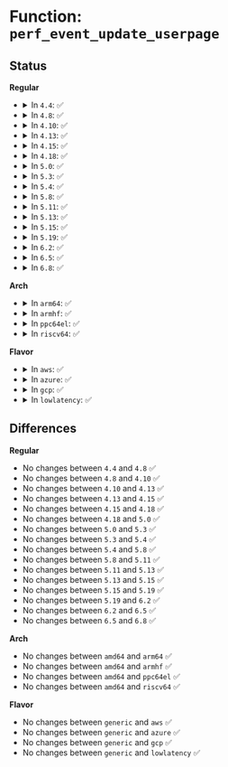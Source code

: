 # Function: <code>perf_event_update_userpage</code>

## Status
<b>Regular</b>
<ul>
<li>
<details>
<summary>In <code>4.4</code>: ✅</summary>

```c
void perf_event_update_userpage(struct perf_event *event);
```

**Collision:** Unique Global

**Inline:** No

**Transformation:** False

**Instances:**

```
In kernel/events/core.c (ffffffff8117fd30)
Location: kernel/events/core.c:4445
Inline: False
Direct callers:
  - arch/x86/events/core.c:x86_pmu_del
  - arch/x86/events/core.c:x86_perf_event_set_period
  - arch/x86/events/core.c:x86_pmu_start
  - arch/x86/events/amd/uncore.c:amd_uncore_start
  - arch/x86/events/amd/ibs.c:perf_ibs_start
  - arch/x86/events/amd/ibs.c:perf_ibs_handle_irq
  - arch/x86/events/amd/ibs.c:perf_ibs_del
  - arch/x86/events/amd/iommu.c:perf_iommu_start
  - arch/x86/events/amd/iommu.c:perf_iommu_del
  - kernel/events/core.c:__perf_event_task_sched_out
  - kernel/events/core.c:__perf_event_task_sched_out
  - kernel/events/core.c:_perf_event_reset
  - kernel/events/core.c:task_clock_event_add
  - kernel/events/core.c:task_clock_event_add
  - kernel/events/core.c:cpu_clock_event_add
  - kernel/events/core.c:cpu_clock_event_add
  - kernel/events/core.c:perf_swevent_add
  - kernel/events/core.c:perf_mmap
```
**Symbols:**

```
ffffffff8117fd30-ffffffff8117fe59: perf_event_update_userpage (STB_GLOBAL)
```
</details>
</li>
<li>
<details>
<summary>In <code>4.8</code>: ✅</summary>

```c
void perf_event_update_userpage(struct perf_event *event);
```

**Collision:** Unique Global

**Inline:** No

**Transformation:** False

**Instances:**

```
In kernel/events/core.c (ffffffff81191aa0)
Location: kernel/events/core.c:4735
Inline: False
Direct callers:
  - arch/x86/events/core.c:x86_pmu_del
  - arch/x86/events/core.c:x86_pmu_start
  - arch/x86/events/core.c:x86_perf_event_set_period
  - arch/x86/events/amd/uncore.c:amd_uncore_start
  - arch/x86/events/amd/ibs.c:perf_ibs_handle_irq
  - arch/x86/events/amd/ibs.c:perf_ibs_del
  - arch/x86/events/amd/ibs.c:perf_ibs_start
  - arch/x86/events/amd/iommu.c:perf_iommu_del
  - arch/x86/events/amd/iommu.c:perf_iommu_start
  - kernel/events/core.c:task_clock_event_add
  - kernel/events/core.c:task_clock_event_add
  - kernel/events/core.c:cpu_clock_event_add
  - kernel/events/core.c:perf_swevent_add
  - kernel/events/core.c:perf_mmap
  - kernel/events/core.c:_perf_event_reset
  - kernel/events/core.c:__perf_event_task_sched_out
  - kernel/events/core.c:__perf_event_task_sched_out
```
**Symbols:**

```
ffffffff81191aa0-ffffffff81191bd3: perf_event_update_userpage (STB_GLOBAL)
```
</details>
</li>
<li>
<details>
<summary>In <code>4.10</code>: ✅</summary>

```c
void perf_event_update_userpage(struct perf_event *event);
```

**Collision:** Unique Global

**Inline:** No

**Transformation:** False

**Instances:**

```
In kernel/events/core.c (ffffffff811a1250)
Location: kernel/events/core.c:4832
Inline: False
Direct callers:
  - arch/x86/events/core.c:x86_pmu_del
  - arch/x86/events/core.c:x86_pmu_start
  - arch/x86/events/core.c:x86_perf_event_set_period
  - arch/x86/events/amd/uncore.c:amd_uncore_start
  - arch/x86/events/amd/ibs.c:perf_ibs_handle_irq
  - arch/x86/events/amd/ibs.c:perf_ibs_del
  - arch/x86/events/amd/ibs.c:perf_ibs_start
  - arch/x86/events/amd/iommu.c:perf_iommu_del
  - arch/x86/events/amd/iommu.c:perf_iommu_start
  - kernel/events/core.c:task_clock_event_add
  - kernel/events/core.c:task_clock_event_add
  - kernel/events/core.c:cpu_clock_event_add
  - kernel/events/core.c:perf_swevent_add
  - kernel/events/core.c:perf_mmap
  - kernel/events/core.c:_perf_event_reset
  - kernel/events/core.c:__perf_event_task_sched_out
  - kernel/events/core.c:__perf_event_task_sched_out
```
**Symbols:**

```
ffffffff811a1250-ffffffff811a1383: perf_event_update_userpage (STB_GLOBAL)
```
</details>
</li>
<li>
<details>
<summary>In <code>4.13</code>: ✅</summary>

```c
void perf_event_update_userpage(struct perf_event *event);
```

**Collision:** Unique Global

**Inline:** No

**Transformation:** False

**Instances:**

```
In kernel/events/core.c (ffffffff811a8b20)
Location: kernel/events/core.c:4924
Inline: False
Direct callers:
  - arch/x86/events/core.c:x86_pmu_del
  - arch/x86/events/core.c:x86_pmu_start
  - arch/x86/events/core.c:x86_perf_event_set_period
  - arch/x86/events/amd/uncore.c:amd_uncore_start
  - arch/x86/events/amd/ibs.c:perf_ibs_handle_irq
  - arch/x86/events/amd/ibs.c:perf_ibs_del
  - arch/x86/events/amd/ibs.c:perf_ibs_start
  - arch/x86/events/amd/iommu.c:perf_iommu_del
  - arch/x86/events/amd/iommu.c:perf_iommu_start
  - kernel/events/core.c:task_clock_event_add
  - kernel/events/core.c:task_clock_event_add
  - kernel/events/core.c:cpu_clock_event_add
  - kernel/events/core.c:perf_swevent_add
  - kernel/events/core.c:perf_mmap
  - kernel/events/core.c:_perf_event_reset
  - kernel/events/core.c:__perf_event_task_sched_out
  - kernel/events/core.c:__perf_event_task_sched_out
```
**Symbols:**

```
ffffffff811a8b20-ffffffff811a8c36: perf_event_update_userpage (STB_GLOBAL)
```
</details>
</li>
<li>
<details>
<summary>In <code>4.15</code>: ✅</summary>

```c
void perf_event_update_userpage(struct perf_event *event);
```

**Collision:** Unique Global

**Inline:** No

**Transformation:** False

**Instances:**

```
In kernel/events/core.c (ffffffff811bc380)
Location: kernel/events/core.c:4874
Inline: False
Direct callers:
  - arch/x86/events/core.c:x86_pmu_del
  - arch/x86/events/core.c:x86_pmu_start
  - arch/x86/events/core.c:x86_perf_event_set_period
  - arch/x86/events/amd/uncore.c:amd_uncore_start
  - arch/x86/events/amd/ibs.c:perf_ibs_handle_irq
  - arch/x86/events/amd/ibs.c:perf_ibs_del
  - arch/x86/events/amd/ibs.c:perf_ibs_start
  - arch/x86/events/amd/iommu.c:perf_iommu_del
  - arch/x86/events/amd/iommu.c:perf_iommu_start
  - kernel/events/core.c:task_clock_event_add
  - kernel/events/core.c:task_clock_event_add
  - kernel/events/core.c:cpu_clock_event_add
  - kernel/events/core.c:perf_swevent_add
  - kernel/events/core.c:perf_mmap
  - kernel/events/core.c:_perf_event_reset
  - kernel/events/core.c:__perf_event_task_sched_out
  - kernel/events/core.c:__perf_event_task_sched_out
```
**Symbols:**

```
ffffffff811bc380-ffffffff811bc492: perf_event_update_userpage (STB_GLOBAL)
```
</details>
</li>
<li>
<details>
<summary>In <code>4.18</code>: ✅</summary>

```c
void perf_event_update_userpage(struct perf_event *event);
```

**Collision:** Unique Global

**Inline:** No

**Transformation:** False

**Instances:**

```
In kernel/events/core.c (ffffffff811dc530)
Location: kernel/events/core.c:5230
Inline: False
Direct callers:
  - arch/x86/events/core.c:x86_pmu_del
  - arch/x86/events/core.c:x86_pmu_start
  - arch/x86/events/core.c:x86_perf_event_set_period
  - arch/x86/events/amd/uncore.c:amd_uncore_start
  - arch/x86/events/amd/ibs.c:perf_ibs_handle_irq
  - arch/x86/events/amd/ibs.c:perf_ibs_del
  - arch/x86/events/amd/ibs.c:perf_ibs_start
  - arch/x86/events/amd/iommu.c:perf_iommu_del
  - arch/x86/events/amd/iommu.c:perf_iommu_start
  - arch/x86/events/intel/ds.c:intel_pmu_save_and_restart_reload
  - kernel/events/core.c:task_clock_event_add
  - kernel/events/core.c:cpu_clock_event_add
  - kernel/events/core.c:cpu_clock_event_add
  - kernel/events/core.c:perf_swevent_add
  - kernel/events/core.c:perf_mmap
  - kernel/events/core.c:_perf_event_reset
  - kernel/events/core.c:__perf_event_task_sched_out
  - kernel/events/core.c:__perf_event_task_sched_out
```
**Symbols:**

```
ffffffff811dc530-ffffffff811dc64d: perf_event_update_userpage (STB_GLOBAL)
```
</details>
</li>
<li>
<details>
<summary>In <code>5.0</code>: ✅</summary>

```c
void perf_event_update_userpage(struct perf_event *event);
```

**Collision:** Unique Global

**Inline:** No

**Transformation:** False

**Instances:**

```
In kernel/events/core.c (ffffffff811ec930)
Location: kernel/events/core.c:5239
Inline: False
Direct callers:
  - arch/x86/events/core.c:x86_pmu_del
  - arch/x86/events/core.c:x86_pmu_start
  - arch/x86/events/core.c:x86_perf_event_set_period
  - arch/x86/events/amd/uncore.c:amd_uncore_start
  - arch/x86/events/amd/ibs.c:perf_ibs_handle_irq
  - arch/x86/events/amd/ibs.c:perf_ibs_del
  - arch/x86/events/amd/ibs.c:perf_ibs_start
  - arch/x86/events/amd/iommu.c:perf_iommu_del
  - arch/x86/events/amd/iommu.c:perf_iommu_start
  - arch/x86/events/intel/ds.c:intel_pmu_save_and_restart_reload
  - kernel/events/core.c:task_clock_event_add
  - kernel/events/core.c:cpu_clock_event_add
  - kernel/events/core.c:cpu_clock_event_add
  - kernel/events/core.c:perf_swevent_add
  - kernel/events/core.c:perf_mmap
  - kernel/events/core.c:_perf_event_reset
  - kernel/events/core.c:__perf_event_task_sched_out
  - kernel/events/core.c:__perf_event_task_sched_out
```
**Symbols:**

```
ffffffff811ec930-ffffffff811eca4d: perf_event_update_userpage (STB_GLOBAL)
```
</details>
</li>
<li>
<details>
<summary>In <code>5.3</code>: ✅</summary>

```c
void perf_event_update_userpage(struct perf_event *event);
```

**Collision:** Unique Global

**Inline:** No

**Transformation:** False

**Instances:**

```
In kernel/events/core.c (ffffffff81204310)
Location: kernel/events/core.c:5285
Inline: False
Direct callers:
  - arch/x86/events/core.c:x86_pmu_del
  - arch/x86/events/core.c:x86_pmu_start
  - arch/x86/events/core.c:x86_perf_event_set_period
  - arch/x86/events/amd/uncore.c:amd_uncore_start
  - arch/x86/events/amd/ibs.c:perf_ibs_handle_irq
  - arch/x86/events/amd/ibs.c:perf_ibs_del
  - arch/x86/events/amd/ibs.c:perf_ibs_start
  - arch/x86/events/amd/iommu.c:perf_iommu_del
  - arch/x86/events/amd/iommu.c:perf_iommu_start
  - arch/x86/events/intel/ds.c:intel_pmu_save_and_restart_reload
  - kernel/events/core.c:task_clock_event_add
  - kernel/events/core.c:cpu_clock_event_add
  - kernel/events/core.c:cpu_clock_event_add
  - kernel/events/core.c:perf_swevent_add
  - kernel/events/core.c:perf_mmap
  - kernel/events/core.c:_perf_event_reset
  - kernel/events/core.c:__perf_event_task_sched_out
  - kernel/events/core.c:__perf_event_task_sched_out
```
**Symbols:**

```
ffffffff81204310-ffffffff8120442b: perf_event_update_userpage (STB_GLOBAL)
```
</details>
</li>
<li>
<details>
<summary>In <code>5.4</code>: ✅</summary>

```c
void perf_event_update_userpage(struct perf_event *event);
```

**Collision:** Unique Global

**Inline:** No

**Transformation:** False

**Instances:**

```
In kernel/events/core.c (ffffffff81210f00)
Location: kernel/events/core.c:5380
Inline: False
Direct callers:
  - arch/x86/events/core.c:x86_pmu_del
  - arch/x86/events/core.c:x86_pmu_start
  - arch/x86/events/core.c:x86_perf_event_set_period
  - arch/x86/events/amd/uncore.c:amd_uncore_start
  - arch/x86/events/amd/ibs.c:perf_ibs_handle_irq
  - arch/x86/events/amd/ibs.c:perf_ibs_del
  - arch/x86/events/amd/ibs.c:perf_ibs_start
  - arch/x86/events/amd/iommu.c:perf_iommu_del
  - arch/x86/events/amd/iommu.c:perf_iommu_start
  - arch/x86/events/intel/ds.c:intel_pmu_save_and_restart_reload
  - kernel/events/core.c:task_clock_event_add
  - kernel/events/core.c:cpu_clock_event_add
  - kernel/events/core.c:cpu_clock_event_add
  - kernel/events/core.c:perf_swevent_add
  - kernel/events/core.c:perf_mmap
  - kernel/events/core.c:_perf_event_reset
  - kernel/events/core.c:__perf_event_task_sched_out
  - kernel/events/core.c:__perf_event_task_sched_out
```
**Symbols:**

```
ffffffff81210f00-ffffffff8121101b: perf_event_update_userpage (STB_GLOBAL)
```
</details>
</li>
<li>
<details>
<summary>In <code>5.8</code>: ✅</summary>

```c
void perf_event_update_userpage(struct perf_event *event);
```

**Collision:** Unique Global

**Inline:** No

**Transformation:** False

**Instances:**

```
In kernel/events/core.c (ffffffff8123cf20)
Location: kernel/events/core.c:5649
Inline: False
Direct callers:
  - arch/x86/events/core.c:x86_pmu_del
  - arch/x86/events/core.c:x86_pmu_start
  - arch/x86/events/core.c:x86_perf_event_set_period
  - arch/x86/events/amd/uncore.c:amd_uncore_start
  - arch/x86/events/amd/ibs.c:perf_ibs_handle_irq
  - arch/x86/events/amd/ibs.c:perf_ibs_del
  - arch/x86/events/amd/ibs.c:perf_ibs_start
  - arch/x86/events/amd/iommu.c:perf_iommu_del
  - arch/x86/events/amd/iommu.c:perf_iommu_start
  - kernel/events/core.c:task_clock_event_add
  - kernel/events/core.c:task_clock_event_add
  - kernel/events/core.c:cpu_clock_event_add
  - kernel/events/core.c:cpu_clock_event_add
  - kernel/events/core.c:perf_swevent_add
  - kernel/events/core.c:perf_mmap
  - kernel/events/core.c:_perf_event_reset
  - kernel/events/core.c:perf_event_context_sched_out
  - kernel/events/core.c:perf_event_context_sched_out
```
**Symbols:**

```
ffffffff8123cf20-ffffffff8123d03d: perf_event_update_userpage (STB_GLOBAL)
```
</details>
</li>
<li>
<details>
<summary>In <code>5.11</code>: ✅</summary>

```c
void perf_event_update_userpage(struct perf_event *event);
```

**Collision:** Unique Global

**Inline:** No

**Transformation:** False

**Instances:**

```
In kernel/events/core.c (ffffffff81247150)
Location: kernel/events/core.c:5728
Inline: False
Direct callers:
  - arch/x86/events/core.c:x86_pmu_del
  - arch/x86/events/core.c:x86_pmu_start
  - arch/x86/events/core.c:x86_perf_event_set_period
  - arch/x86/events/amd/uncore.c:amd_uncore_start
  - arch/x86/events/amd/ibs.c:perf_ibs_handle_irq
  - arch/x86/events/amd/ibs.c:perf_ibs_del
  - arch/x86/events/amd/ibs.c:perf_ibs_start
  - arch/x86/events/amd/iommu.c:perf_iommu_del
  - arch/x86/events/amd/iommu.c:perf_iommu_start
  - arch/x86/events/intel/core.c:icl_set_topdown_event_period
  - arch/x86/events/intel/core.c:icl_set_topdown_event_period
  - arch/x86/events/intel/core.c:icl_set_topdown_event_period
  - kernel/events/core.c:task_clock_event_add
  - kernel/events/core.c:task_clock_event_add
  - kernel/events/core.c:cpu_clock_event_add
  - kernel/events/core.c:cpu_clock_event_add
  - kernel/events/core.c:perf_swevent_add
  - kernel/events/core.c:perf_mmap
  - kernel/events/core.c:_perf_event_reset
  - kernel/events/core.c:perf_event_context_sched_out
  - kernel/events/core.c:perf_event_context_sched_out
```
**Symbols:**

```
ffffffff81247150-ffffffff81247272: perf_event_update_userpage (STB_GLOBAL)
```
</details>
</li>
<li>
<details>
<summary>In <code>5.13</code>: ✅</summary>

```c
void perf_event_update_userpage(struct perf_event *event);
```

**Collision:** Unique Global

**Inline:** No

**Transformation:** False

**Instances:**

```
In kernel/events/core.c (ffffffff8124b000)
Location: kernel/events/core.c:5812
Inline: False
Direct callers:
  - arch/x86/events/core.c:x86_pmu_del
  - arch/x86/events/core.c:x86_pmu_start
  - arch/x86/events/core.c:x86_perf_event_set_period
  - arch/x86/events/amd/uncore.c:amd_uncore_start
  - arch/x86/events/amd/ibs.c:perf_ibs_handle_irq
  - arch/x86/events/amd/ibs.c:perf_ibs_del
  - arch/x86/events/amd/ibs.c:perf_ibs_start
  - arch/x86/events/amd/iommu.c:perf_iommu_del
  - arch/x86/events/amd/iommu.c:perf_iommu_start
  - arch/x86/events/intel/core.c:icl_set_topdown_event_period
  - arch/x86/events/intel/core.c:icl_set_topdown_event_period
  - arch/x86/events/intel/core.c:icl_set_topdown_event_period
  - kernel/events/core.c:task_clock_event_add
  - kernel/events/core.c:task_clock_event_add
  - kernel/events/core.c:cpu_clock_event_add
  - kernel/events/core.c:cpu_clock_event_add
  - kernel/events/core.c:perf_swevent_add
  - kernel/events/core.c:perf_mmap
  - kernel/events/core.c:_perf_event_reset
  - kernel/events/core.c:perf_event_context_sched_out
  - kernel/events/core.c:perf_event_context_sched_out
```
**Symbols:**

```
ffffffff8124b000-ffffffff8124b120: perf_event_update_userpage (STB_GLOBAL)
```
</details>
</li>
<li>
<details>
<summary>In <code>5.15</code>: ✅</summary>

```c
void perf_event_update_userpage(struct perf_event *event);
```

**Collision:** Unique Global

**Inline:** No

**Transformation:** False

**Instances:**

```
In kernel/events/core.c (ffffffff812845f0)
Location: kernel/events/core.c:5920
Inline: False
Direct callers:
  - arch/x86/events/core.c:x86_pmu_del
  - arch/x86/events/core.c:x86_pmu_start
  - arch/x86/events/core.c:x86_perf_event_set_period
  - arch/x86/events/amd/ibs.c:perf_ibs_handle_irq
  - arch/x86/events/amd/ibs.c:perf_ibs_del
  - arch/x86/events/amd/ibs.c:perf_ibs_start
  - arch/x86/events/amd/iommu.c:perf_iommu_del
  - arch/x86/events/amd/iommu.c:perf_iommu_start
  - arch/x86/events/intel/core.c:icl_set_topdown_event_period
  - arch/x86/events/intel/core.c:icl_set_topdown_event_period
  - arch/x86/events/intel/core.c:icl_set_topdown_event_period
  - kernel/events/core.c:task_clock_event_add
  - kernel/events/core.c:task_clock_event_add
  - kernel/events/core.c:cpu_clock_event_add
  - kernel/events/core.c:cpu_clock_event_add
  - kernel/events/core.c:perf_swevent_add
  - kernel/events/core.c:perf_mmap
  - kernel/events/core.c:_perf_event_reset
  - kernel/events/core.c:merge_sched_in
  - kernel/events/core.c:merge_sched_in
  - kernel/events/core.c:perf_event_context_sched_out
  - kernel/events/core.c:perf_event_context_sched_out
```
**Symbols:**

```
ffffffff812845f0-ffffffff81284710: perf_event_update_userpage (STB_GLOBAL)
```
</details>
</li>
<li>
<details>
<summary>In <code>5.19</code>: ✅</summary>

```c
void perf_event_update_userpage(struct perf_event *event);
```

**Collision:** Unique Global

**Inline:** No

**Transformation:** False

**Instances:**

```
In kernel/events/core.c (ffffffff812d8aa0)
Location: kernel/events/core.c:5818
Inline: False
Direct callers:
  - arch/x86/events/core.c:x86_pmu_del
  - arch/x86/events/core.c:x86_pmu_start
  - arch/x86/events/core.c:x86_perf_event_set_period
  - arch/x86/events/amd/ibs.c:perf_ibs_handle_irq
  - arch/x86/events/amd/ibs.c:perf_ibs_del
  - arch/x86/events/amd/ibs.c:perf_ibs_start
  - arch/x86/events/amd/iommu.c:perf_iommu_del
  - arch/x86/events/amd/iommu.c:perf_iommu_start
  - arch/x86/events/intel/core.c:icl_set_topdown_event_period
  - arch/x86/events/intel/core.c:icl_set_topdown_event_period
  - arch/x86/events/intel/core.c:icl_set_topdown_event_period
  - kernel/events/core.c:task_clock_event_add
  - kernel/events/core.c:task_clock_event_add
  - kernel/events/core.c:cpu_clock_event_add
  - kernel/events/core.c:cpu_clock_event_add
  - kernel/events/core.c:perf_swevent_add
  - kernel/events/core.c:perf_mmap
  - kernel/events/core.c:_perf_event_reset
  - kernel/events/core.c:merge_sched_in
  - kernel/events/core.c:merge_sched_in
  - kernel/events/core.c:perf_event_context_sched_out
  - kernel/events/core.c:perf_event_context_sched_out
```
**Symbols:**

```
ffffffff812d8aa0-ffffffff812d8c07: perf_event_update_userpage (STB_GLOBAL)
```
</details>
</li>
<li>
<details>
<summary>In <code>6.2</code>: ✅</summary>

```c
void perf_event_update_userpage(struct perf_event *event);
```

**Collision:** Unique Global

**Inline:** No

**Transformation:** False

**Instances:**

```
In kernel/events/core.c (ffffffff81341060)
Location: kernel/events/core.c:6036
Inline: False
Direct callers:
  - arch/x86/events/core.c:x86_pmu_del
  - arch/x86/events/core.c:x86_pmu_start
  - arch/x86/events/core.c:x86_perf_event_set_period
  - arch/x86/events/amd/ibs.c:perf_ibs_handle_irq
  - arch/x86/events/amd/ibs.c:perf_ibs_del
  - arch/x86/events/amd/ibs.c:perf_ibs_start
  - arch/x86/events/amd/iommu.c:perf_iommu_del
  - arch/x86/events/amd/iommu.c:perf_iommu_start
  - arch/x86/events/intel/core.c:icl_set_topdown_event_period
  - arch/x86/events/intel/core.c:icl_set_topdown_event_period
  - arch/x86/events/intel/core.c:icl_set_topdown_event_period
  - kernel/events/core.c:task_clock_event_add
  - kernel/events/core.c:task_clock_event_add
  - kernel/events/core.c:cpu_clock_event_add
  - kernel/events/core.c:cpu_clock_event_add
  - kernel/events/core.c:perf_swevent_add
  - kernel/events/core.c:perf_mmap
  - kernel/events/core.c:_perf_event_reset
  - kernel/events/core.c:merge_sched_in
  - kernel/events/core.c:merge_sched_in
  - kernel/events/core.c:perf_event_context_sched_out
  - kernel/events/core.c:perf_event_context_sched_out
```
**Symbols:**

```
ffffffff81341060-ffffffff813411c7: perf_event_update_userpage (STB_GLOBAL)
```
</details>
</li>
<li>
<details>
<summary>In <code>6.5</code>: ✅</summary>

```c
void perf_event_update_userpage(struct perf_event *event);
```

**Collision:** Unique Global

**Inline:** No

**Transformation:** False

**Instances:**

```
In kernel/events/core.c (ffffffff81371ff0)
Location: kernel/events/core.c:6036
Inline: False
Direct callers:
  - arch/x86/events/core.c:x86_pmu_del
  - arch/x86/events/core.c:x86_pmu_start
  - arch/x86/events/core.c:x86_perf_event_set_period
  - arch/x86/events/amd/ibs.c:perf_ibs_handle_irq
  - arch/x86/events/amd/ibs.c:perf_ibs_del
  - arch/x86/events/amd/ibs.c:perf_ibs_start
  - arch/x86/events/amd/iommu.c:perf_iommu_del
  - arch/x86/events/amd/iommu.c:perf_iommu_start
  - arch/x86/events/intel/core.c:icl_set_topdown_event_period
  - arch/x86/events/intel/core.c:icl_set_topdown_event_period
  - arch/x86/events/intel/core.c:icl_set_topdown_event_period
  - kernel/events/core.c:task_clock_event_add
  - kernel/events/core.c:task_clock_event_add
  - kernel/events/core.c:cpu_clock_event_add
  - kernel/events/core.c:cpu_clock_event_add
  - kernel/events/core.c:perf_swevent_add
  - kernel/events/core.c:perf_mmap
  - kernel/events/core.c:_perf_event_reset
  - kernel/events/core.c:merge_sched_in
  - kernel/events/core.c:merge_sched_in
  - kernel/events/core.c:perf_event_context_sched_out
  - kernel/events/core.c:perf_event_context_sched_out
  - drivers/iommu/intel/perfmon.c:iommu_pmu_del
  - drivers/iommu/intel/perfmon.c:iommu_pmu_start
```
**Symbols:**

```
ffffffff81371ff0-ffffffff81372147: perf_event_update_userpage (STB_GLOBAL)
```
</details>
</li>
<li>
<details>
<summary>In <code>6.8</code>: ✅</summary>

```c
void perf_event_update_userpage(struct perf_event *event);
```

**Collision:** Unique Global

**Inline:** No

**Transformation:** False

**Instances:**

```
In kernel/events/core.c (ffffffff8139b360)
Location: kernel/events/core.c:6109
Inline: False
Direct callers:
  - arch/x86/events/core.c:x86_pmu_del
  - arch/x86/events/core.c:x86_pmu_start
  - arch/x86/events/core.c:x86_perf_event_set_period
  - arch/x86/events/amd/ibs.c:perf_ibs_handle_irq
  - arch/x86/events/amd/ibs.c:perf_ibs_del
  - arch/x86/events/amd/ibs.c:perf_ibs_start
  - arch/x86/events/amd/iommu.c:perf_iommu_del
  - arch/x86/events/amd/iommu.c:perf_iommu_start
  - arch/x86/events/intel/core.c:icl_set_topdown_event_period
  - arch/x86/events/intel/core.c:icl_set_topdown_event_period
  - arch/x86/events/intel/core.c:icl_set_topdown_event_period
  - kernel/events/core.c:task_clock_event_add
  - kernel/events/core.c:task_clock_event_add
  - kernel/events/core.c:cpu_clock_event_add
  - kernel/events/core.c:cpu_clock_event_add
  - kernel/events/core.c:perf_swevent_add
  - kernel/events/core.c:perf_mmap
  - kernel/events/core.c:_perf_event_reset
  - kernel/events/core.c:merge_sched_in
  - kernel/events/core.c:merge_sched_in
  - kernel/events/core.c:perf_event_context_sched_out
  - kernel/events/core.c:perf_event_context_sched_out
  - drivers/iommu/intel/perfmon.c:iommu_pmu_del
  - drivers/iommu/intel/perfmon.c:iommu_pmu_start
```
**Symbols:**

```
ffffffff8139b360-ffffffff8139b4b7: perf_event_update_userpage (STB_GLOBAL)
```
</details>
</li>
</ul>
<b>Arch</b>
<ul>
<li>
<details>
<summary>In <code>arm64</code>: ✅</summary>

```c
void perf_event_update_userpage(struct perf_event *event);
```

**Collision:** Unique Global

**Inline:** No

**Transformation:** False

**Instances:**

```
In kernel/events/core.c (ffff80001029b3e0)
Location: kernel/events/core.c:5380
Inline: False
Direct callers:
  - kernel/events/core.c:task_clock_event_add
  - kernel/events/core.c:cpu_clock_event_add
  - kernel/events/core.c:cpu_clock_event_add
  - kernel/events/core.c:perf_swevent_add
  - kernel/events/core.c:perf_mmap
  - kernel/events/core.c:_perf_event_reset
  - kernel/events/core.c:__perf_event_task_sched_out
  - kernel/events/core.c:__perf_event_task_sched_out
  - drivers/perf/arm-cci.c:cci_pmu_del
  - drivers/perf/arm-cci.c:cci_pmu_del
  - drivers/perf/arm-cci.c:cci_pmu_add
  - drivers/perf/arm_pmu.c:armpmu_add
  - drivers/perf/arm_pmu.c:armpmu_del
  - drivers/perf/arm_pmu.c:armpmu_event_set_period
  - drivers/perf/hisilicon/hisi_uncore_pmu.c:hisi_uncore_pmu_del
  - drivers/perf/hisilicon/hisi_uncore_pmu.c:hisi_uncore_pmu_start
  - drivers/perf/qcom_l2_pmu.c:l2_cache_event_del
  - drivers/perf/qcom_l2_pmu.c:l2_cache_event_del
  - drivers/perf/qcom_l2_pmu.c:l2_cache_event_del
  - drivers/perf/qcom_l2_pmu.c:l2_cache_event_add
  - drivers/perf/qcom_l3_pmu.c:qcom_l3_cache__event_del
  - drivers/perf/qcom_l3_pmu.c:qcom_l3_cache__event_add
  - drivers/perf/xgene_pmu.c:xgene_perf_del
  - drivers/perf/xgene_pmu.c:xgene_perf_start
```
**Symbols:**

```
ffff80001029b3e0-ffff80001029b4e8: perf_event_update_userpage (STB_GLOBAL)
```
</details>
</li>
<li>
<details>
<summary>In <code>armhf</code>: ✅</summary>

```c
void perf_event_update_userpage(struct perf_event *event);
```

**Collision:** Unique Global

**Inline:** No

**Transformation:** False

**Instances:**

```
In kernel/events/core.c (c04ca880)
Location: kernel/events/core.c:5380
Inline: False
Direct callers:
  - kernel/events/core.c:task_clock_event_add
  - kernel/events/core.c:cpu_clock_event_add
  - kernel/events/core.c:perf_swevent_add
  - kernel/events/core.c:perf_mmap
  - kernel/events/core.c:_perf_event_reset
  - kernel/events/core.c:__perf_event_task_sched_out
  - kernel/events/core.c:__perf_event_task_sched_out
  - drivers/perf/arm-cci.c:cci_pmu_del
  - drivers/perf/arm-cci.c:cci_pmu_add
  - drivers/perf/arm_pmu.c:armpmu_add
  - drivers/perf/arm_pmu.c:armpmu_del
  - drivers/perf/arm_pmu.c:armpmu_event_set_period
```
**Symbols:**

```
c04ca880-c04ca9c8: perf_event_update_userpage (STB_GLOBAL)
```
</details>
</li>
<li>
<details>
<summary>In <code>ppc64el</code>: ✅</summary>

```c
void perf_event_update_userpage(struct perf_event *event);
```

**Collision:** Unique Global

**Inline:** No

**Transformation:** False

**Instances:**

```
In kernel/events/core.c (c00000000034b1a0)
Location: kernel/events/core.c:5380
Inline: False
Direct callers:
  - arch/powerpc/perf/core-book3s.c:record_and_restart
  - arch/powerpc/perf/core-book3s.c:record_and_restart
  - arch/powerpc/perf/core-book3s.c:record_and_restart
  - arch/powerpc/perf/core-book3s.c:record_and_restart
  - arch/powerpc/perf/core-book3s.c:power_pmu_del
  - arch/powerpc/perf/core-book3s.c:power_pmu_enable
  - kernel/events/core.c:task_clock_event_add
  - kernel/events/core.c:cpu_clock_event_add
  - kernel/events/core.c:cpu_clock_event_add
  - kernel/events/core.c:perf_swevent_add
  - kernel/events/core.c:perf_mmap
  - kernel/events/core.c:_perf_event_reset
  - kernel/events/core.c:__perf_event_task_sched_out
  - kernel/events/core.c:__perf_event_task_sched_out
```
**Symbols:**

```
c00000000034b1a0-c00000000034b31c: perf_event_update_userpage (STB_GLOBAL)
```
</details>
</li>
<li>
<details>
<summary>In <code>riscv64</code>: ✅</summary>

```c
void perf_event_update_userpage(struct perf_event *event);
```

**Collision:** Unique Global

**Inline:** No

**Transformation:** False

**Instances:**

```
In kernel/events/core.c (ffffffe0001cd9b4)
Location: kernel/events/core.c:5380
Inline: False
Direct callers:
  - arch/riscv/kernel/perf_event.c:riscv_pmu_del
  - arch/riscv/kernel/perf_event.c:riscv_pmu_start
  - kernel/events/core.c:task_clock_event_add
  - kernel/events/core.c:cpu_clock_event_add
  - kernel/events/core.c:perf_swevent_add
  - kernel/events/core.c:perf_mmap
  - kernel/events/core.c:_perf_event_reset
  - kernel/events/core.c:__perf_event_task_sched_out
  - kernel/events/core.c:__perf_event_task_sched_out
```
**Symbols:**

```
ffffffe0001cd9b4-ffffffe0001cda74: perf_event_update_userpage (STB_GLOBAL)
```
</details>
</li>
</ul>
<b>Flavor</b>
<ul>
<li>
<details>
<summary>In <code>aws</code>: ✅</summary>

```c
void perf_event_update_userpage(struct perf_event *event);
```

**Collision:** Unique Global

**Inline:** No

**Transformation:** False

**Instances:**

```
In kernel/events/core.c (ffffffff81209550)
Location: kernel/events/core.c:5380
Inline: False
Direct callers:
  - arch/x86/events/core.c:x86_pmu_del
  - arch/x86/events/core.c:x86_pmu_start
  - arch/x86/events/core.c:x86_perf_event_set_period
  - arch/x86/events/amd/uncore.c:amd_uncore_start
  - arch/x86/events/amd/ibs.c:perf_ibs_handle_irq
  - arch/x86/events/amd/ibs.c:perf_ibs_del
  - arch/x86/events/amd/ibs.c:perf_ibs_start
  - arch/x86/events/amd/iommu.c:perf_iommu_del
  - arch/x86/events/amd/iommu.c:perf_iommu_start
  - arch/x86/events/intel/ds.c:intel_pmu_save_and_restart_reload
  - kernel/events/core.c:task_clock_event_add
  - kernel/events/core.c:cpu_clock_event_add
  - kernel/events/core.c:cpu_clock_event_add
  - kernel/events/core.c:perf_swevent_add
  - kernel/events/core.c:perf_mmap
  - kernel/events/core.c:_perf_event_reset
  - kernel/events/core.c:__perf_event_task_sched_out
  - kernel/events/core.c:__perf_event_task_sched_out
```
**Symbols:**

```
ffffffff81209550-ffffffff8120966b: perf_event_update_userpage (STB_GLOBAL)
```
</details>
</li>
<li>
<details>
<summary>In <code>azure</code>: ✅</summary>

```c
void perf_event_update_userpage(struct perf_event *event);
```

**Collision:** Unique Global

**Inline:** No

**Transformation:** False

**Instances:**

```
In kernel/events/core.c (ffffffff811fc300)
Location: kernel/events/core.c:5380
Inline: False
Direct callers:
  - arch/x86/events/core.c:x86_pmu_del
  - arch/x86/events/core.c:x86_pmu_start
  - arch/x86/events/core.c:x86_perf_event_set_period
  - arch/x86/events/amd/uncore.c:amd_uncore_start
  - arch/x86/events/amd/uncore.c:amd_uncore_start
  - arch/x86/events/amd/ibs.c:perf_ibs_handle_irq
  - arch/x86/events/amd/ibs.c:perf_ibs_del
  - arch/x86/events/amd/ibs.c:perf_ibs_start
  - arch/x86/events/amd/ibs.c:perf_ibs_start
  - arch/x86/events/amd/iommu.c:perf_iommu_del
  - arch/x86/events/amd/iommu.c:perf_iommu_start
  - arch/x86/events/intel/ds.c:intel_pmu_save_and_restart_reload
  - kernel/events/core.c:task_clock_event_add
  - kernel/events/core.c:cpu_clock_event_add
  - kernel/events/core.c:cpu_clock_event_add
  - kernel/events/core.c:perf_swevent_add
  - kernel/events/core.c:perf_mmap
  - kernel/events/core.c:_perf_event_reset
  - kernel/events/core.c:__perf_event_task_sched_out
  - kernel/events/core.c:__perf_event_task_sched_out
```
**Symbols:**

```
ffffffff811fc300-ffffffff811fc41b: perf_event_update_userpage (STB_GLOBAL)
```
</details>
</li>
<li>
<details>
<summary>In <code>gcp</code>: ✅</summary>

```c
void perf_event_update_userpage(struct perf_event *event);
```

**Collision:** Unique Global

**Inline:** No

**Transformation:** False

**Instances:**

```
In kernel/events/core.c (ffffffff812072f0)
Location: kernel/events/core.c:5380
Inline: False
Direct callers:
  - arch/x86/events/core.c:x86_pmu_del
  - arch/x86/events/core.c:x86_pmu_start
  - arch/x86/events/core.c:x86_perf_event_set_period
  - arch/x86/events/amd/uncore.c:amd_uncore_start
  - arch/x86/events/amd/ibs.c:perf_ibs_handle_irq
  - arch/x86/events/amd/ibs.c:perf_ibs_del
  - arch/x86/events/amd/ibs.c:perf_ibs_start
  - arch/x86/events/amd/iommu.c:perf_iommu_del
  - arch/x86/events/amd/iommu.c:perf_iommu_start
  - arch/x86/events/intel/ds.c:intel_pmu_save_and_restart_reload
  - kernel/events/core.c:task_clock_event_add
  - kernel/events/core.c:cpu_clock_event_add
  - kernel/events/core.c:cpu_clock_event_add
  - kernel/events/core.c:perf_swevent_add
  - kernel/events/core.c:perf_mmap
  - kernel/events/core.c:_perf_event_reset
  - kernel/events/core.c:__perf_event_task_sched_out
  - kernel/events/core.c:__perf_event_task_sched_out
```
**Symbols:**

```
ffffffff812072f0-ffffffff8120740b: perf_event_update_userpage (STB_GLOBAL)
```
</details>
</li>
<li>
<details>
<summary>In <code>lowlatency</code>: ✅</summary>

```c
void perf_event_update_userpage(struct perf_event *event);
```

**Collision:** Unique Global

**Inline:** No

**Transformation:** False

**Instances:**

```
In kernel/events/core.c (ffffffff81216070)
Location: kernel/events/core.c:5380
Inline: False
Direct callers:
  - arch/x86/events/core.c:x86_pmu_del
  - arch/x86/events/core.c:x86_pmu_start
  - arch/x86/events/core.c:x86_perf_event_set_period
  - arch/x86/events/amd/uncore.c:amd_uncore_start
  - arch/x86/events/amd/ibs.c:perf_ibs_handle_irq
  - arch/x86/events/amd/ibs.c:perf_ibs_del
  - arch/x86/events/amd/ibs.c:perf_ibs_start
  - arch/x86/events/amd/iommu.c:perf_iommu_del
  - arch/x86/events/amd/iommu.c:perf_iommu_start
  - arch/x86/events/intel/ds.c:intel_pmu_save_and_restart_reload
  - kernel/events/core.c:task_clock_event_add
  - kernel/events/core.c:cpu_clock_event_add
  - kernel/events/core.c:cpu_clock_event_add
  - kernel/events/core.c:perf_swevent_add
  - kernel/events/core.c:perf_mmap
  - kernel/events/core.c:_perf_event_reset
  - kernel/events/core.c:__perf_event_task_sched_out
  - kernel/events/core.c:__perf_event_task_sched_out
```
**Symbols:**

```
ffffffff81216070-ffffffff812161b0: perf_event_update_userpage (STB_GLOBAL)
```
</details>
</li>
</ul>

## Differences
<b>Regular</b>
<ul>
<li>
No changes between <code>4.4</code> and <code>4.8</code> ✅
</li>
<li>
No changes between <code>4.8</code> and <code>4.10</code> ✅
</li>
<li>
No changes between <code>4.10</code> and <code>4.13</code> ✅
</li>
<li>
No changes between <code>4.13</code> and <code>4.15</code> ✅
</li>
<li>
No changes between <code>4.15</code> and <code>4.18</code> ✅
</li>
<li>
No changes between <code>4.18</code> and <code>5.0</code> ✅
</li>
<li>
No changes between <code>5.0</code> and <code>5.3</code> ✅
</li>
<li>
No changes between <code>5.3</code> and <code>5.4</code> ✅
</li>
<li>
No changes between <code>5.4</code> and <code>5.8</code> ✅
</li>
<li>
No changes between <code>5.8</code> and <code>5.11</code> ✅
</li>
<li>
No changes between <code>5.11</code> and <code>5.13</code> ✅
</li>
<li>
No changes between <code>5.13</code> and <code>5.15</code> ✅
</li>
<li>
No changes between <code>5.15</code> and <code>5.19</code> ✅
</li>
<li>
No changes between <code>5.19</code> and <code>6.2</code> ✅
</li>
<li>
No changes between <code>6.2</code> and <code>6.5</code> ✅
</li>
<li>
No changes between <code>6.5</code> and <code>6.8</code> ✅
</li>
</ul>
<b>Arch</b>
<ul>
<li>
No changes between <code>amd64</code> and <code>arm64</code> ✅
</li>
<li>
No changes between <code>amd64</code> and <code>armhf</code> ✅
</li>
<li>
No changes between <code>amd64</code> and <code>ppc64el</code> ✅
</li>
<li>
No changes between <code>amd64</code> and <code>riscv64</code> ✅
</li>
</ul>
<b>Flavor</b>
<ul>
<li>
No changes between <code>generic</code> and <code>aws</code> ✅
</li>
<li>
No changes between <code>generic</code> and <code>azure</code> ✅
</li>
<li>
No changes between <code>generic</code> and <code>gcp</code> ✅
</li>
<li>
No changes between <code>generic</code> and <code>lowlatency</code> ✅
</li>
</ul>
